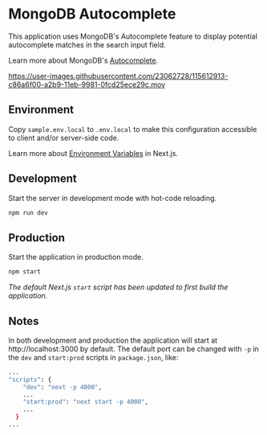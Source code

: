 # MongoDB Autocomplete 

This application uses MongoDB's Autocomplete feature to display potential autocomplete matches in the search input field.

Learn more about MongoDB's [Autocomplete](https://docs.atlas.mongodb.com/reference/atlas-search/autocomplete/).

https://user-images.githubusercontent.com/23062728/115612913-c86a6f00-a2b9-11eb-9981-0fcd25ece29c.mov



## Environment

Copy `sample.env.local` to `.env.local` to make this configuration accessible to client and/or server-side code.

Learn more about [Environment Variables](https://nextjs.org/docs/basic-features/environment-variables#loading-environment-variables) in Next.js.

## Development

Start the server in development mode with hot-code reloading.

```bash
npm run dev
```

## Production 

Start the application in production mode. 

```bash
npm start
```
_The default Next.js `start` script has been updated to first build the application._

## Notes

In both development and production the application will start at http://localhost:3000 by default. The default port can be changed with `-p` in the `dev` and `start:prod` scripts in `package.json`, like:
```bash
...
"scripts": {
    "dev": "next -p 4000",
    ...
    "start:prod": "next start -p 4000",
    ...
  }
...
```
